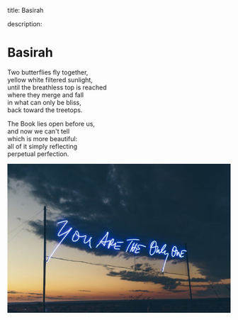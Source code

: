 title: Basirah

description:

# Basirah

Two butterflies fly together,  
yellow white filtered sunlight,  
until the breathless top is reached  
where they merge and fall  
in what can only be bliss,   
back toward the treetops.   
  
The Book lies open before us,   
and now we can't tell  
which is more beautiful:  
all of it simply reflecting  
perpetual perfection.   
  
![The only One](./img/only-one.jpg)